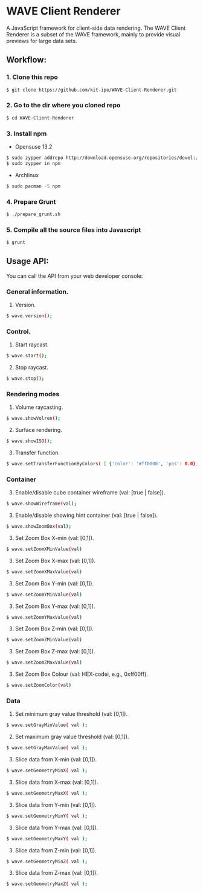 WAVE Client Renderer
====================
A JavaScript framework for client-side data rendering. The WAVE Client Renderer is a subset of the WAVE framework, mainly to provide visual previews for large data sets.

## Workflow:
### 1. Clone this repo
```bash
$ git clone https://github.com/kit-ipe/WAVE-Client-Renderer.git
```
### 2. Go to the dir where you cloned repo
```bash
$ cd WAVE-Client-Renderer
```
### 3. Install npm
* Opensuse 13.2

```bash
$ sudo zypper addrepo http://download.opensuse.org/repositories/devel:/languages:/nodejs/openSUSE_13.2/ Node.js
$ sudo zypper in npm
```
* Archlinux
```bash
$ sudo pacman -S npm
```
### 4. Prepare Grunt
```bash
$ ./prepare_grunt.sh
```
### 5. Compile all the source files into Javascript
```bash
$ grunt
```

## Usage API:
You can call the API from your web developer console:

### General information.
1. Version.
```bash
$ wave.version();
```

### Control.
1. Start raycast.
```bash
$ wave.start();
```
2. Stop raycast.
```bash
$ wave.stop();
```

### Rendering modes
1. Volume raycasting.
```bash
$ wave.showVolren();
```
2. Surface rendering.
```bash
$ wave.showISO();
```
3. Transfer function.
```bash
$ wave.setTransferFunctionByColors( [ {'color': '#ff0000', 'pos': 0.0},{'color': '#0000ff', 'pos': 0.50},{'color': '#ffffff', 'pos': 1.0}] );
```
### Container
3. Enable/disable cube container wireframe (val: [true | false]).
```bash
$ wave.showWireframe(val);
```
3. Enable/disable showing hint container (val: [true | false]).
```bash
$ wave.showZoomBox(val);
```
3. Set Zoom Box X-min (val: [0,1]).
```bash
$ wave.setZoomXMinValue(val)
```
3. Set Zoom Box X-max (val: [0,1]).
```bash
$ wave.setZoomXMaxValue(val)
```
3. Set Zoom Box Y-min (val: [0,1]).
```bash
$ wave.setZoomYMinValue(val)
```
3. Set Zoom Box Y-max (val: [0,1]).
```bash
$ wave.setZoomYMaxValue(val)
```
3. Set Zoom Box Z-min (val: [0,1]).
```bash
$ wave.setZoomZMinValue(val)
```
3. Set Zoom Box Z-max (val: [0,1]).
```bash
$ wave.setZoomZMaxValue(val)
```
3. Set Zoom Box Colour (val: HEX-codei, e.g., 0xff00ff).
```bash
$ wave.setZoomColor(val)
```

### Data
1. Set minimum gray value threshold (val: [0,1]).
```bash
$ wave.setGrayMinValue( val );
```
2. Set maximum gray value threshold (val: [0,1]).
```bash
$ wave.setGrayMaxValue( val );
```
3. Slice data from X-min (val: [0,1]).
```bash
$ wave.setGeometryMinX( val );
```
3. Slice data from X-max (val: [0,1]).
```bash
$ wave.setGeometryMaxX( val );
```
3. Slice data from Y-min (val: [0,1]).
```bash
$ wave.setGeometryMinY( val );
```
3. Slice data from Y-max (val: [0,1]).
```bash
$ wave.setGeometryMaxY( val );
```
3. Slice data from Z-min (val: [0,1]).
```bash
$ wave.setGeometryMinZ( val );
```
3. Slice data from Z-max (val: [0,1]).
```bash
$ wave.setGeometryMaxZ( val );
```

